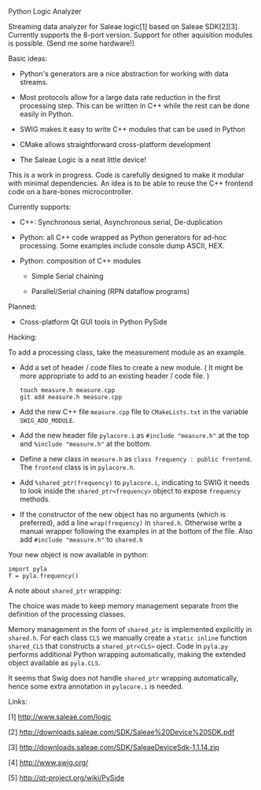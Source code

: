 Python Logic Analyzer

Streaming data analyzer for Saleae logic[1] based on Saleae SDK[2][3].
Currently supports the 8-port version.
Support for other aquisition modules is possible. (Send me some hardware!)

Basic ideas:

- Python's generators are a nice abstraction for working with data streams.

- Most protocols allow for a large data rate reduction in the first
  processing step.  This can be written in C++ while the rest can be
  done easily in Python.

- SWIG makes it easy to write C++ modules that can be used in Python

- CMake allows straightforward cross-platform development

- The Saleae Logic is a neat little device!


This is a work in progress.  Code is carefully designed to make it
modular with minimal dependencies.  An idea is to be able to reuse the
C++ frontend code on a bare-bones microcontroller.


Currently supports:

- C++: Synchronous serial, Asynchronous serial, De-duplication

- Python: all C++ code wrapped as Python generators for ad-hoc
  processing.  Some examples include console dump ASCII, HEX.

- Python: composition of C++ modules

    - Simple Serial chaining

    - Parallel/Serial chaining (RPN dataflow programs)




Planned:

- Cross-platform Qt GUI tools in Python PySide



Hacking:

To add a processing class, take the measurement module as an example.

- Add a set of header / code files to create a new module.  ( It might
  be more appropriate to add to an existing header / code file. )

      touch measure.h measure.cpp
      git add measure.h measure.cpp

- Add the new C++ file `measure.cpp` file to `CMakeLists.txt` in the
  variable `SWIG_ADD_MODULE`.

- Add the new header file `pylacore.i` as `#include "measure.h"` at
  the top and `%include "measure.h"` at the bottom.

- Define a new class in `measure.h` as `class frequency : public
  frontend`.  The `frontend` class is in `pylacore.h`.

- Add `%shared_ptr(frequency)` to `pylacore.i`, indicating to SWIG it
  needs to look inside the `shared_ptr<frequency>` object to expose
  `frequency` methods.

- If the constructor of the new object has no arguments (which is
  preferred), add a line `wrap(frequency)` in `shared.h`.  Otherwise
  write a manual wrapper following the examples in at the bottom of
  the file.  Also add `#include "measure.h"` to `shared.h`


Your new object is now available in python:

    import pyla
    f = pyla.frequency()


A note about `shared_ptr` wrapping:

The choice was made to keep memory management separate from the
definition of the processing classes. 

Memory management in the form of `shared_ptr` is implemented
explicitly in `shared.h`.  For each class `CLS` we manually create a
`static inline` function `shared_CLS` that constructs a
`shared_ptr<CLS>` oject.  Code in `pyla.py` performs additional Python
wrapping automatically, making the extended object available as
`pyla.CLS`.

It seems that Swig does not handle `shared_ptr` wrapping
automatically, hence some extra annotation in `pylacore.i` is needed.




Links:

[1] http://www.saleae.com/logic

[2] http://downloads.saleae.com/SDK/Saleae%20Device%20SDK.pdf

[3] http://downloads.saleae.com/SDK/SaleaeDeviceSdk-1.1.14.zip

[4] http://www.swig.org/

[5] http://qt-project.org/wiki/PySide
